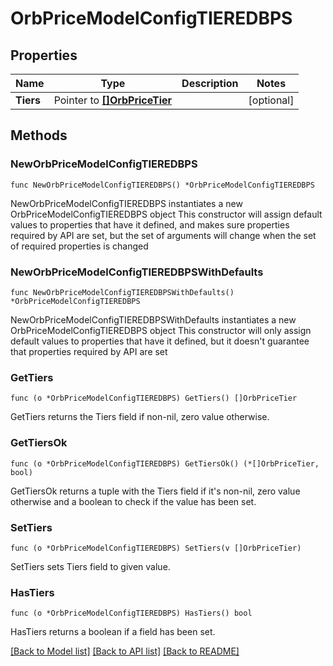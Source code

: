 # OrbPriceModelConfigTIEREDBPS

## Properties

Name | Type | Description | Notes
------------ | ------------- | ------------- | -------------
**Tiers** | Pointer to [**[]OrbPriceTier**](OrbPriceTier.md) |  | [optional] 

## Methods

### NewOrbPriceModelConfigTIEREDBPS

`func NewOrbPriceModelConfigTIEREDBPS() *OrbPriceModelConfigTIEREDBPS`

NewOrbPriceModelConfigTIEREDBPS instantiates a new OrbPriceModelConfigTIEREDBPS object
This constructor will assign default values to properties that have it defined,
and makes sure properties required by API are set, but the set of arguments
will change when the set of required properties is changed

### NewOrbPriceModelConfigTIEREDBPSWithDefaults

`func NewOrbPriceModelConfigTIEREDBPSWithDefaults() *OrbPriceModelConfigTIEREDBPS`

NewOrbPriceModelConfigTIEREDBPSWithDefaults instantiates a new OrbPriceModelConfigTIEREDBPS object
This constructor will only assign default values to properties that have it defined,
but it doesn't guarantee that properties required by API are set

### GetTiers

`func (o *OrbPriceModelConfigTIEREDBPS) GetTiers() []OrbPriceTier`

GetTiers returns the Tiers field if non-nil, zero value otherwise.

### GetTiersOk

`func (o *OrbPriceModelConfigTIEREDBPS) GetTiersOk() (*[]OrbPriceTier, bool)`

GetTiersOk returns a tuple with the Tiers field if it's non-nil, zero value otherwise
and a boolean to check if the value has been set.

### SetTiers

`func (o *OrbPriceModelConfigTIEREDBPS) SetTiers(v []OrbPriceTier)`

SetTiers sets Tiers field to given value.

### HasTiers

`func (o *OrbPriceModelConfigTIEREDBPS) HasTiers() bool`

HasTiers returns a boolean if a field has been set.


[[Back to Model list]](../README.md#documentation-for-models) [[Back to API list]](../README.md#documentation-for-api-endpoints) [[Back to README]](../README.md)


